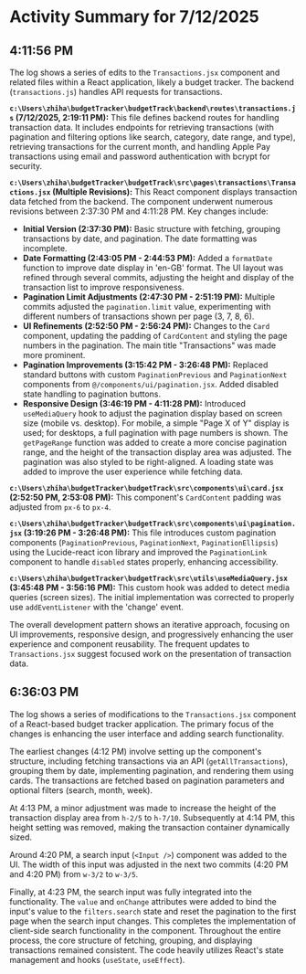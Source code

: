 # Activity Summary for 7/12/2025

## 4:11:56 PM
The log shows a series of edits to the `Transactions.jsx` component and related files within a React application, likely a budget tracker.  The backend (`transactions.js`) handles API requests for transactions.

**`c:\Users\zhiha\budgetTracker\budgetTrack\backend\routes\transactions.js` (7/12/2025, 2:19:11 PM):** This file defines backend routes for handling transaction data.  It includes endpoints for retrieving transactions (with pagination and filtering options like search, category, date range, and type), retrieving transactions for the current month, and handling Apple Pay transactions using email and password authentication with bcrypt for security.

**`c:\Users\zhiha\budgetTracker\budgetTrack\src\pages\transactions\Transactions.jsx` (Multiple Revisions):** This React component displays transaction data fetched from the backend. The component underwent numerous revisions between 2:37:30 PM and 4:11:28 PM.  Key changes include:

* **Initial Version (2:37:30 PM):**  Basic structure with fetching, grouping transactions by date, and pagination.  The date formatting was incomplete.
* **Date Formatting (2:43:05 PM - 2:44:53 PM):**  Added a `formatDate` function to improve date display in 'en-GB' format.  The UI layout was refined through several commits, adjusting the height and display of the transaction list to improve responsiveness.
* **Pagination Limit Adjustments (2:47:30 PM - 2:51:19 PM):** Multiple commits adjusted the `pagination.limit` value, experimenting with different numbers of transactions shown per page (3, 7, 8, 6).
* **UI Refinements (2:52:50 PM - 2:56:24 PM):** Changes to the `Card` component, updating the padding of `CardContent` and styling the page numbers in the pagination.  The main title "Transactions" was made more prominent.
* **Pagination Improvements (3:15:42 PM - 3:26:48 PM):** Replaced standard buttons with custom `PaginationPrevious` and `PaginationNext` components from `@/components/ui/pagination.jsx`.  Added disabled state handling to pagination buttons.
* **Responsive Design (3:46:19 PM - 4:11:28 PM):**  Introduced `useMediaQuery` hook to adjust the pagination display based on screen size (mobile vs. desktop). For mobile, a simple "Page X of Y" display is used; for desktops, a full pagination with page numbers is shown.  The `getPageRange` function was added to create a more concise pagination range, and the height of the transaction display area was adjusted.  The pagination was also styled to be right-aligned. A loading state was added to improve the user experience while fetching data.


**`c:\Users\zhiha\budgetTracker\budgetTrack\src\components\ui\card.jsx` (2:52:50 PM, 2:53:08 PM):** This component's `CardContent` padding was adjusted from `px-6` to `px-4`.


**`c:\Users\zhiha\budgetTracker\budgetTrack\src\components\ui\pagination.jsx` (3:19:26 PM - 3:26:48 PM):** This file introduces custom pagination components (`PaginationPrevious`, `PaginationNext`, `PaginationEllipsis`) using the Lucide-react icon library and improved the `PaginationLink` component to handle `disabled` states properly, enhancing accessibility.

**`c:\Users\zhiha\budgetTracker\budgetTrack\src\utils\useMediaQuery.jsx` (3:45:48 PM - 3:56:16 PM):** This custom hook was added to detect media queries (screen sizes).  The initial implementation was corrected to properly use `addEventListener` with the 'change' event.

The overall development pattern shows an iterative approach, focusing on UI improvements, responsive design, and progressively enhancing the user experience and component reusability.  The frequent updates to `Transactions.jsx` suggest focused work on the presentation of transaction data.


## 6:36:03 PM
The log shows a series of modifications to the `Transactions.jsx` component of a React-based budget tracker application.  The primary focus of the changes is enhancing the user interface and adding search functionality.


The earliest changes (4:12 PM) involve setting up the component's structure, including fetching transactions via an API (`getAllTransactions`), grouping them by date, implementing pagination, and rendering them using cards. The transactions are fetched based on pagination parameters and optional filters (search, month, week).


At 4:13 PM, a minor adjustment was made to increase the height of the transaction display area from `h-2/5` to `h-7/10`.  Subsequently at 4:14 PM, this height setting was removed, making the transaction container dynamically sized.

Around 4:20 PM, a search input (`<Input />`) component was added to the UI.  The width of this input was adjusted in the next two commits (4:20 PM and 4:20 PM) from `w-3/2` to `w-3/5`.

Finally, at 4:23 PM, the search input was fully integrated into the functionality.  The `value` and `onChange` attributes were added to bind the input's value to the `filters.search` state and reset the pagination to the first page when the search input changes.  This completes the implementation of client-side search functionality in the component.  Throughout the entire process, the core structure of fetching, grouping, and displaying transactions remained consistent.  The code heavily utilizes React's state management and hooks (`useState`, `useEffect`).
